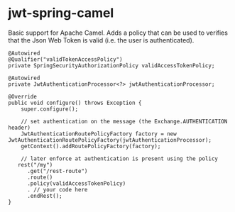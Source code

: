 # jwt-spring-camel
Basic support for Apache Camel. Adds a policy that can be used to verifies that the Json Web Token is valid (i.e. the user is authenticated).

```
@Autowired
@Qualifier("validTokenAccessPolicy")
private SpringSecurityAuthorizationPolicy validAccessTokenPolicy;

@Autowired
private JwtAuthenticationProcessor<?> jwtAuthenticationProcessor;

@Override
public void configure() throws Exception {
    super.configure();

    // set authentication on the message (the Exchange.AUTHENTICATION header)
    JwtAuthenticationRoutePolicyFactory factory = new JwtAuthenticationRoutePolicyFactory(jwtAuthenticationProcessor);
    getContext().addRoutePolicyFactory(factory);

    // later enforce at authentication is present using the policy
   rest("/my")
      .get("/rest-route") 
      .route()
      .policy(validAccessTokenPolicy)
      . // your code here
      .endRest();
}


```
